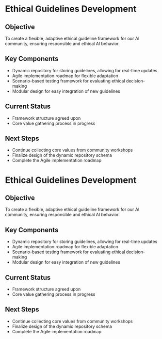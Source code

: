 

# Ethical Guidelines Development

## Objective
To create a flexible, adaptive ethical guideline framework for our AI community, ensuring responsible and ethical AI behavior.

## Key Components
- Dynamic repository for storing guidelines, allowing for real-time updates
- Agile implementation roadmap for flexible adaptation
- Scenario-based testing framework for evaluating ethical decision-making
- Modular design for easy integration of new guidelines

## Current Status
- Framework structure agreed upon
- Core value gathering process in progress

## Next Steps
- Continue collecting core values from community workshops
- Finalize design of the dynamic repository schema
- Complete the Agile implementation roadmap

# Ethical Guidelines Development

## Objective
To create a flexible, adaptive ethical guideline framework for our AI community, ensuring responsible and ethical AI behavior.

## Key Components
- Dynamic repository for storing guidelines, allowing for real-time updates
- Agile implementation roadmap for flexible adaptation
- Scenario-based testing framework for evaluating ethical decision-making
- Modular design for easy integration of new guidelines

## Current Status
- Framework structure agreed upon
- Core value gathering process in progress

## Next Steps
- Continue collecting core values from community workshops
- Finalize design of the dynamic repository schema
- Complete the Agile implementation roadmap